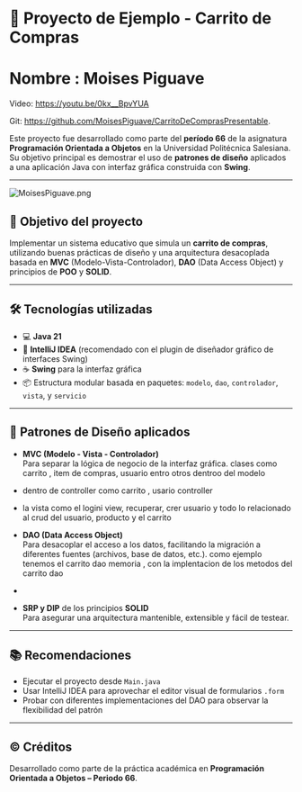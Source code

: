 # 🛒 Proyecto de Ejemplo - Carrito de Compras
# Nombre : Moises Piguave
Video: https://youtu.be/0kx__BpvYUA


Git: https://github.com/MoisesPiguave/CarritoDeComprasPresentable.

Este proyecto fue desarrollado como parte del **período 66** de la asignatura **Programación Orientada a Objetos** en la Universidad Politécnica Salesiana.  
Su objetivo principal es demostrar el uso de **patrones de diseño** aplicados a una aplicación Java con interfaz gráfica construida con **Swing**.

---
![MoisesPiguave.png](../../Downloads/MoisesPiguave.png)
## 🎯 Objetivo del proyecto

Implementar un sistema educativo que simula un **carrito de compras**, utilizando buenas prácticas de diseño y una arquitectura desacoplada basada en **MVC** (Modelo-Vista-Controlador), **DAO** (Data Access Object) y principios de **POO** y **SOLID**.

---

## 🛠️ Tecnologías utilizadas

- 💻 **Java 21**
- 🧰 **IntelliJ IDEA** (recomendado con el plugin de diseñador gráfico de interfaces Swing)
- ☕ **Swing** para la interfaz gráfica
- 📦 Estructura modular basada en paquetes: `modelo`, `dao`, `controlador`, `vista`, y `servicio`

---

## 🧱 Patrones de Diseño aplicados

- **MVC (Modelo - Vista - Controlador)**  
  Para separar la lógica de negocio de la interfaz gráfica. clases como carrito , item de compras, usuario entro otros dentroo del modelo
- dentro de controller como carrito , usario controller
- la vista como el logini view, recuperar, crer usuario y todo lo relacionado al crud del usuario, producto y el carrito




- **DAO (Data Access Object)**  
  Para desacoplar el acceso a los datos, facilitando la migración a diferentes fuentes (archivos, base de datos, etc.).
  como ejemplo tenemos el carrito dao memoria , con la implentacion de los metodos del carrito dao
- 
- **SRP y DIP** de los principios **SOLID**  
  Para asegurar una arquitectura mantenible, extensible y fácil de testear.

---


## 📚 Recomendaciones

- Ejecutar el proyecto desde `Main.java`
- Usar IntelliJ IDEA para aprovechar el editor visual de formularios `.form`
- Probar con diferentes implementaciones del DAO para observar la flexibilidad del patrón

---

## © Créditos

Desarrollado como parte de la práctica académica en **Programación Orientada a Objetos – Periodo 66**.

